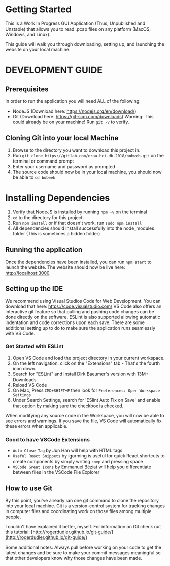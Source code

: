 # Getting Started
This is a Work In Progress GUI Application (Thus, Unpublished and Unstable) that allows you to read .pcap files on any platform (MacOS, Windows, and Linux).

This guide will walk you through downloading, setting up, and launching the website on your local machine.

# DEVELOPMENT GUIDE
## Prerequisites
In order to run the application you will need ALL of the following:

* NodeJS (Download here: https://nodejs.org/en/download/)
* Git (Download here: https://git-scm.com/downloads) Warning: This could already be on your machine! Run `git -v` to verify.

## Cloning Git into your local Machine
1. Browse to the directory you want to download this project in.
2. Run `git clone https://gitlab.com/erau-hci-db-2018/bobweb.git` on the terminal or command prompt
3. Enter your username and password as prompted
4. The source code should now be in your local machine, you should now be able to `cd bobweb`

# Installing Dependencies
1. Verify that NodeJS is installed by running ``npm -v`` on the terminal
2. `cd` to the directory for this project.
3. Run `npm install` or if that doesn't work, run `sudo npm install`
4. All dependencies should install successfully into the node_modules folder (This is sometimes a hidden folder)

## Running the application
Once the dependencies have been installed, you can run `npm start` to launch the website.
The website should now be live here:  [http://localhost:3000](http://localhost:3000)

## Setting up the IDE
We recommend using Visual Studios Code for Web Development. You can download that here: https://code.visualstudio.com/
VS Code also offers an interactive git feature so that pulling and pushing code changes can be done directly on the software. ESLint is also supported allowing automatic indentation and code corrections upon each save. There are some additional setting up to do to make sure the application runs seamlessly with VS Code.

### Get Started with ESLint
1. Open VS Code and load the project directory in your current workspace.
2. On the left navigation, click on the "Extensions" tab - That's the fourth icon down.
3. Search for "ESLint" and install Dirk Baeumer's version with 13M+ Downloads.
4. Reload VS Code
5. On Mac, Press `CMD+SHIFT+P` then look for `Preferences: Open Workspace Settings`
6. Under Search Settings, search for 'ESlint Auto Fix on Save' and enable that option by making sure the checkbox is checked.

When modifying any source code in the Workspace, you will now be able to see errors and warnings. If you save the file, VS Code will automatically fix these errors when applicable.

### Good to have VSCode Extensions
* `Auto Close Tag` by Jun Han will help with HTML tags
* `Useful React Snippets` by igorming is useful for quick React shortcuts to create components by simply writing `comp` and pressing space
* `VSCode Great Icons` by Emmanuel Béziat will help you differentiate between files in the VSCode File Explorer

## How to use Git
By this point, you've already ran one git command to clone the repository into your local machine. Git is a version-control system for tracking changes in computer files and coordinating work on those files among multiple people. 

I couldn't have explained it better, myself. For information on Git check out this tutorial: [http://rogerdudler.github.io/git-guide/](http://rogerdudler.github.io/git-guide/)

Some additional notes: Always pull before working on your code to get the latest changes and be sure to make your commit messages meaningful so that other developers know why those changes have been made.
